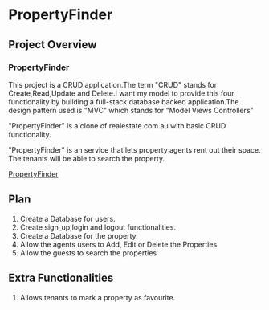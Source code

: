 <h1>PropertyFinder</h1>

<h2>Project Overview</h2>
<h3>PropertyFinder</h3>
<p>This project is a CRUD application.The term "CRUD" stands for Create,Read,Update and Delete.I want my model to provide this four functionality by building a full-stack database backed application.The design pattern used is "MVC" which stands for "Model Views Controllers"</p>
<p>"PropertyFinder" is a clone of realestate.com.au with basic CRUD functionality.</p>
<p>"PropertyFinder" is an service that lets property agents rent out their space. The tenants will be able to search the property.</p>
<a href="https://findaproperty.herokuapp.com/">PropertyFinder</a>

<h2>Plan</h2>
<ol>
    <li>Create a Database for users.</li>
    <li>Create sign_up,login and logout functionalities.</li>
    <li>Create a Database for the property.</li>
    <li>Allow the agents users to Add, Edit or Delete the Properties.</li>
    <li>Allow the guests to search the properties</li>
</ol>

<h2>Extra Functionalities</h2>
<ol>
    <li>Allows tenants to mark a property as favourite.</li>
</ol>
